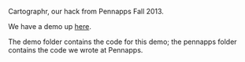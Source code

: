 Cartographr, our hack from Pennapps Fall 2013. 


We have a demo up <a href = "http://cartographr.kshar.me">here</a>.

The demo folder contains the code for this demo; the pennapps folder contains the code we wrote at Pennapps. 


